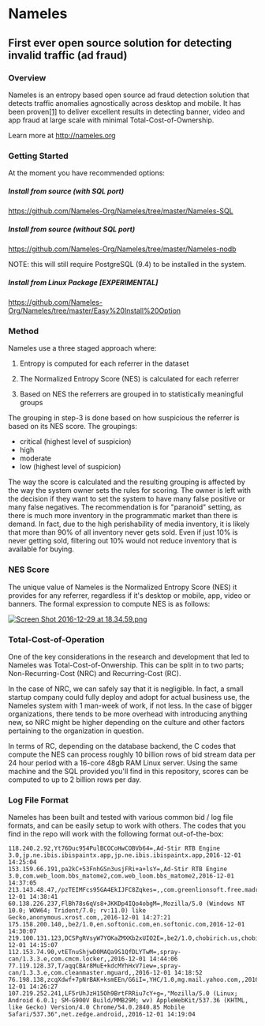 # Nameles
## First ever open source solution for detecting invalid traffic (ad fraud)

### Overview

Nameles is an entropy based open source ad fraud detection solution that detects traffic anomalies agnostically across desktop and mobile. It has been proven[[1]](http://www.it.uc3m.es/rcuevas/techreports/entropy_method.pdf) to deliver excellent results in detecting banner, video and app fraud at large scale with minimal Total-Cost-of-Ownership.

Learn more at http://nameles.org


### Getting Started 

At the moment you have recommended options:

##### Install from source (with SQL port)

https://github.com/Nameles-Org/Nameles/tree/master/Nameles-SQL

##### Install from source (without SQL port)

https://github.com/Nameles-Org/Nameles/tree/master/Nameles-nodb

NOTE: this will still require PostgreSQL (9.4) to be installed in the system.

##### Install from Linux Package [EXPERIMENTAL]

https://github.com/Nameles-Org/Nameles/tree/master/Easy%20Install%20Option


### Method 

Nameles use a three staged approach where: 

1) Entropy is computed for each referrer in the dataset

2) The Normalized Entropy Score (NES) is calculated for each referrer

3) Based on NES the referrers are grouped in to statistically meaningful groups

The grouping in step-3 is done based on how suspicious the referrer is based on its NES score. The groupings: 

- critical (highest level of suspicion)
- high
- moderate
- low (highest level of suspicion)

The way the score is calculated and the resulting grouping is affected by the way the system owner sets the rules for scoring. The owner is left with the decision if they want to set the system to have many false positive or many false negatives. The recommendation is for "paranoid" setting, as there is much more inventory in the programmatic market than there is demand. In fact, due to the high perishability of media inventory, it is likely that more than 90% of all inventory never gets sold. Even if just 10% is never getting sold, filtering out 10% would not reduce inventory that is available for buying.  


### NES Score 

The unique value of Nameles is the Normalized Entropy Score (NES) it provides for any referrer, regardless if it's desktop or mobile, app, video or banners. The formal expression to compute NES is as follows:

[![Screen Shot 2016-12-29 at 18.34.59.png](https://s23.postimg.org/noboa25fv/Screen_Shot_2016_12_29_at_18_34_59.png)](https://postimg.org/image/vh2c21bev/)


### Total-Cost-of-Operation

One of the key considerations in the research and development that led to Nameles was Total-Cost-of-Onwership. This can be split in to two parts; Non-Recurring-Cost (NRC) and Recurring-Cost (RC). 

In the case of NRC, we can safely say that it is negligible. In fact, a small startup company could fully deploy and adopt for actual business use, the Nameles system with 1 man-week of work, if not less. In the case of bigger organizations, there tends to be more overhead with introducing anything new, so NRC might be higher depending on the culture and other factors pertaining to the organization in question. 

In terms of RC, depending on the database backend, the C codes that compute the NES can process roughly 10 billion rows of bid stream data per 24 hour period with a 16-core 48gb RAM Linux server. Using the same machine and the SQL provided you'll find in this repository, scores can be computed to up to 2 billion rows per day. 


### Log File Format 

Nameles has been built and tested with various common bid / log file formats, and can be easily setup to work with others. The codes that you find in the repo will work with the following format out-of-the-box:

    118.240.2.92,Yt76Duc954PulBCOCoHwCOBVb64=,Ad-Stir RTB Engine 3.0,jp.ne.ibis.ibispaintx.app,jp.ne.ibis.ibispaintx.app,2016-12-01 14:25:04
    153.159.66.191,pa2kC+53FnhGSn3usjFRi+a+lsY=,Ad-Stir RTB Engine 3.0,com.web_loom.bbs_matome2,com.web_loom.bbs_matome2,2016-12-01 14:37:05
    213.143.48.47,/pzTEIMFcs95GA4EkIJFC8Zqkes=,,com.greenlionsoft.free.madrid,madrid.free.greenlionsoft.com,2016-12-01 14:38:41
    60.138.226.237,FlBh78s6qVs8+JKKDp4IQo4obgM=,Mozilla/5.0 (Windows NT 10.0; WOW64; Trident/7.0; rv:11.0) like Gecko,anonymous.xrost.com,,2016-12-01 14:27:21
    175.158.200.140,,be2/1.0,en.softonic.com,en.softonic.com,2016-12-01 14:30:07
    219.100.131.123,DCSPgRVsyW7YOKaZMXKb2xUIO2E=,be2/1.0,chobirich.us,chobirich.us,2016-12-01 14:15:07
    112.153.74.90,vtETnuShjwD0MAQa9S1QfDLYTwM=,spray-can/1.3.3.e,com.cmcm.locker,,2016-12-01 14:44:06
    77.119.128.37,T/aqqCBAr8MuE+kdcMYhHxV7iew=,spray-can/1.3.3.e,com.cleanmaster.mguard,,2016-12-01 14:18:52
    76.198.138,zcqXdwf+7pNrBAK+ksmEEn/G6iI=,YHC/1.0,mg.mail.yahoo.com,,2016-12-01 14:26:27
    107.219.252.241,LF5rUhJzH15Oh9BrtFRRiu7cY+g=,"Mozilla/5.0 (Linux; Android 6.0.1; SM-G900V Build/MMB29M; wv) AppleWebKit/537.36 (KHTML, like Gecko) Version/4.0 Chrome/54.0.2840.85 Mobile Safari/537.36",net.zedge.android,,2016-12-01 14:19:04

